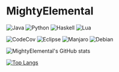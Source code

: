 # MightyElemental

![Java](https://img.shields.io/badge/java-00599C.svg?style=for-the-badge&logo=openjdk&logoColor=white)
![Python](https://img.shields.io/badge/python-00599C.svg?style=for-the-badge&logo=python&logoColor=white)
![Haskell](https://img.shields.io/badge/haskell-00599C.svg?style=for-the-badge&logo=haskell&logoColor=white)
![Lua](https://img.shields.io/badge/Lua-00599C?logo=lua&logoColor=fff&style=for-the-badge)

![CodeCov](https://img.shields.io/badge/CodeCov-F01F7A?logo=codecov&logoColor=fff&style=for-the-badge)
![Eclipse](https://img.shields.io/badge/Eclipse-2C2255?logo=eclipseide&logoColor=fff&style=for-the-badge)
![Manjaro](https://img.shields.io/badge/Manjaro-32C05C?logo=manjaro&logoColor=fff&style=for-the-badge)
![Debian](https://img.shields.io/badge/Debian-D70751?logo=debian&logoColor=fff&style=for-the-badge)

![MightyElemental's GitHub stats](https://github-readme-stats.vercel.app/api?username=MightyElemental&theme=merko&count_private=true&show_icons=true&hide=prs,contribs)

[![Top Langs](https://github-readme-stats.vercel.app/api/top-langs/?username=MightyElemental&theme=merko&layout=compact&hide=maxscript&exclude_repo=JavaProjects)](https://github.com/anuraghazra/github-readme-stats)

<!--
Thanks to
https://github.com/anuraghazra/github-readme-stats

Here are some ideas to get you started:

- 🔭 I’m currently working on ...
- 🌱 I’m currently learning ...
- 👯 I’m looking to collaborate on ...
- 🤔 I’m looking for help with ...
- 💬 Ask me about ...
- 📫 How to reach me: ...
- ⚡ Fun fact: ...
-->
